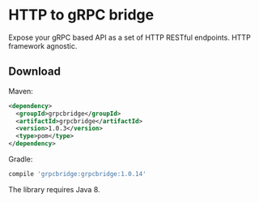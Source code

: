 # HTTP to gRPC bridge

Expose your gRPC based API as a set of HTTP RESTful endpoints. HTTP framework agnostic.

## Download

Maven:
```xml
<dependency>
  <groupId>grpcbridge</groupId>
  <artifactId>grpcbridge</artifactId>
  <version>1.0.3</version>
  <type>pom</type>
</dependency>
```

Gradle:
```groovy
compile 'grpcbridge:grpcbridge:1.0.14'
```

The library requires Java 8.
